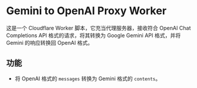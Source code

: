 # Gemini to OpenAI Proxy Worker

这是一个 Cloudflare Worker 脚本，它充当代理服务器，接收符合 OpenAI Chat Completions API 格式的请求，将其转换为 Google Gemini API 格式，并将 Gemini 的响应转换回 OpenAI 格式。

## 功能

*   将 OpenAI 格式的 `messages` 转换为 Gemini 格式的 `contents`。
